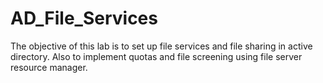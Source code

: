 # AD_File_Services
The objective of this lab is to set up file services and file sharing in active directory. Also to implement quotas and file screening using file server resource manager.

